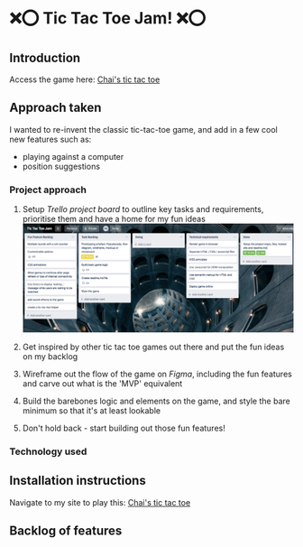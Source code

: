 # ❌⭕️ Tic Tac Toe Jam! ❌⭕️

## Introduction

Access the game here: [Chai's tic tac toe](https://chai-ng.github.io/tic-tac-toe-jam/)

## Approach taken

I wanted to re-invent the classic tic-tac-toe game, and add in a few cool new features such as:
* playing against a computer
* position suggestions

### Project approach
1. Setup *Trello project board* to outline key tasks and requirements, prioritise them and have a home for my fun ideas 
![project-board-setup](https://github.com/chai-ng/tic-tac-toe-jam/blob/master/images/project-board-setup.png)

2. Get inspired by other tic tac toe games out there and put the fun ideas on my backlog

3. Wireframe out the flow of the game on *Figma*, including the fun features and carve out what is the 'MVP' equivalent

4. Build the barebones logic and elements on the game, and style the bare minimum so that it's at least lookable

5. Don't hold back - start building out those fun features!

### Technology used

## Installation instructions

Navigate to my site to play this: [Chai's tic tac toe](https://chai-ng.github.io/tic-tac-toe-jam/)

## Backlog of features